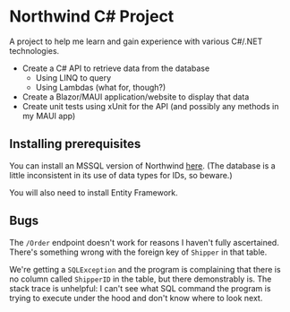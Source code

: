 # Northwind C# Project

A project to help me learn and gain experience with various C#/.NET technologies.

- Create a C# API to retrieve data from the database
  - Using LINQ to query
  - Using Lambdas (what for, though?)
- Create a Blazor/MAUI application/website to display that data
- Create unit tests using xUnit for the API (and possibly any methods in my MAUI app)

## Installing prerequisites

You can install an MSSQL version of Northwind [here](https://github.com/Microsoft/sql-server-samples/tree/master/samples/databases/northwind-pubs). (The database is a little inconsistent in its use of data types for IDs, so beware.)

You will also need to install Entity Framework.

## Bugs

The `/Order` endpoint doesn't work for reasons I haven't fully ascertained. There's something wrong with the foreign key of `Shipper` in that table.

We're getting a `SQLException` and the program is complaining that there is no column called `ShipperID` in the table, but there demonstrably is. The stack trace is unhelpful: I can't see what SQL command the program is trying to execute under the hood and don't know where to look next.
